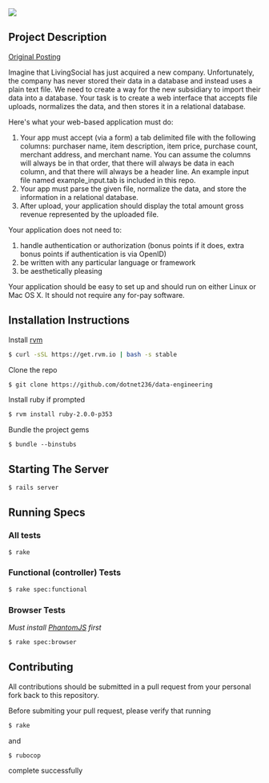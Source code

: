 <a href='https://travis-ci.org/dotnet236/data-engineering'>
  <img src='https://api.travis-ci.org/dotnet236/data-engineering.png' />
</a>

## Project Description
[Original Posting](https://github.com/lschallenges/data-engineering)

Imagine that LivingSocial has just acquired a new company.  Unfortunately, the company has never stored their data in a database and instead uses a plain text file.  We need to create a way for the new subsidiary to import their data into a database.  Your task is to create a web interface that accepts file uploads, normalizes the data, and then stores it in a relational database.

Here's what your web-based application must do:

1. Your app must accept (via a form) a tab delimited file with the following columns: purchaser name, item description, item price, purchase count, merchant address, and merchant name.  You can assume the columns will always be in that order, that there will always be data in each column, and that there will always be a header line.  An example input file named example_input.tab is included in this repo.
1. Your app must parse the given file, normalize the data, and store the information in a relational database.
1. After upload, your application should display the total amount gross revenue represented by the uploaded file.

Your application does not need to:

1. handle authentication or authorization (bonus points if it does, extra bonus points if authentication is via OpenID)
1. be written with any particular language or framework
1. be aesthetically pleasing

Your application should be easy to set up and should run on either Linux or Mac OS X.  It should not require any for-pay software.

## Installation Instructions

Install [rvm](https://rvm.io/)
```bash
$ curl -sSL https://get.rvm.io | bash -s stable
```

Clone the repo
```bash
$ git clone https://github.com/dotnet236/data-engineering
```

Install ruby if prompted
```bash
$ rvm install ruby-2.0.0-p353
```

Bundle the project gems
```
$ bundle --binstubs
```

## Starting The Server

```bash
$ rails server
```

## Running Specs
### All tests
```bash
$ rake
```
### Functional (controller) Tests
```bash
$ rake spec:functional
```
### Browser Tests
*Must install [PhantomJS](https://github.com/jonleighton/poltergeist/tree/v1.5.0#installing-phantomjs) first*
```bash
$ rake spec:browser
```

## Contributing
All contributions should be submitted in a pull request from your
personal fork back to this repository.

Before submiting your pull request, please verify that running
```bash
$ rake
```
and
```bash
$ rubocop
```
complete successfully
